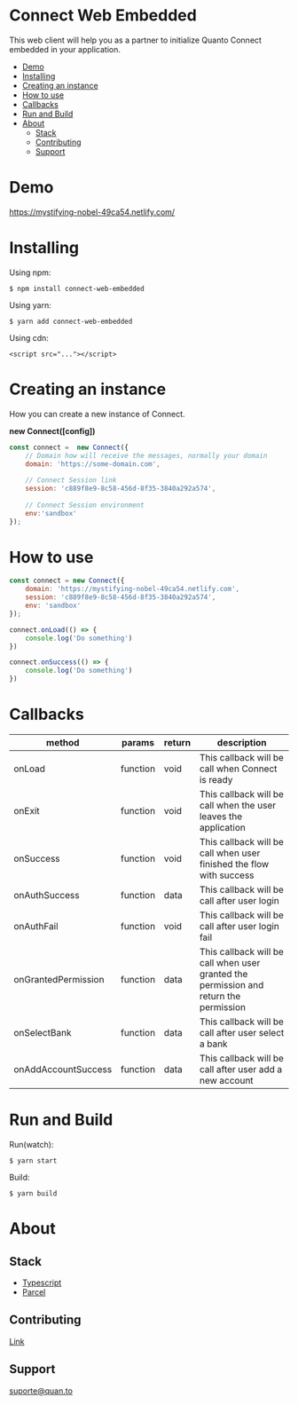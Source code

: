 # Connect Web Embedded

This web client will help you as a partner to initialize Quanto Connect embedded in your application.

* [Demo](#demo)
* [Installing](#installing)
* [Creating an instance](#creating-an-instance)
* [How to use](#how-to-use)
* [Callbacks](#callbacks)
* [Run and Build](#run-and-build)
* [About](#about)
    * [Stack](#stack)
    * [Contributing](#contributing)
    * [Support](#support)

# Demo

https://mystifying-nobel-49ca54.netlify.com/

# Installing

Using npm:

```
$ npm install connect-web-embedded
```

Using yarn:

```
$ yarn add connect-web-embedded
```

Using cdn:

```
<script src="..."></script>
```

# Creating an instance

How you can create a new instance of Connect.

**new Connect([config])**

```javascript
const connect =  new Connect({
    // Domain how will receive the messages, normally your domain
    domain: 'https://some-domain.com',
    
    // Connect Session link
    session: 'c889f8e9-8c58-456d-8f35-3840a292a574',
    
    // Connect Session environment
    env:'sandbox' 
});
```

# How to use

```javascript
const connect = new Connect({
    domain: 'https://mystifying-nobel-49ca54.netlify.com',
    session: 'c889f8e9-8c58-456d-8f35-3840a292a574',
    env: 'sandbox'
});

connect.onLoad(() => {
    console.log('Do something')
})

connect.onSuccess(() => {
    console.log('Do something')
})
```

# Callbacks

method | params | return | description
-------|--------|--------|------------
onLoad | function | void | This callback will be call when Connect is ready
onExit | function | void | This callback will be call when the user leaves the application
onSuccess | function | void | This callback will be call when user finished the flow with success
onAuthSuccess | function | data | This callback will be call after user login 
onAuthFail | function | void | This callback will be call after user login fail
onGrantedPermission | function | data | This callback will be call when user granted the permission and return the permission
onSelectBank | function | data | This callback will be call after user select a bank
onAddAccountSuccess | function | data | This callback will be call after user add a new account

# Run and Build

Run(watch):

```
$ yarn start
```

Build:

```
$ yarn build
```

# About

## Stack

* [Typescript](https://www.typescriptlang.org/)
* [Parcel](https://parceljs.org/)

## Contributing

[Link](https://github.com/quan-to/connect-web-embedded/blob/master/CONTRIBUTING.md)

## Support

[suporte@quan.to](mailto:suporte@quan.to)


